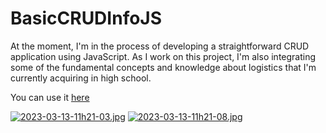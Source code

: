 # BasicCRUDInfoJS

At the moment, I'm in the process of developing a straightforward CRUD application using JavaScript. As I work on this project, I'm also integrating some of the fundamental concepts and knowledge about logistics that I'm currently acquiring in high school.

You can use it <a href="https://lextrack.github.io/BasicCRUDInfoJS.github.io/" target="_blank">here</a>

[![2023-03-13-11h21-03.jpg](https://i.postimg.cc/906NDjrR/2023-03-13-11h21-03.jpg)](https://postimg.cc/V0FFhp9m)
[![2023-03-13-11h21-08.jpg](https://i.postimg.cc/BZjSPcj4/2023-03-13-11h21-08.jpg)](https://postimg.cc/CdVTW8CQ)
